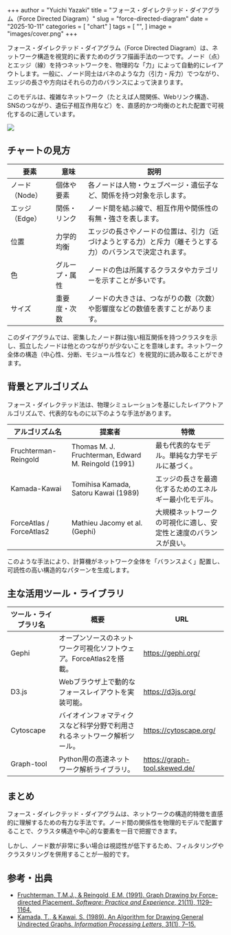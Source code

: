 +++
author = "Yuichi Yazaki"
title = "フォース・ダイレクテッド・ダイアグラム（Force Directed Diagram）"
slug = "force-directed-diagram"
date = "2025-10-11"
categories = [
    "chart"
]
tags = [
    "",
]
image = "images/cover.png"
+++

フォース・ダイレクテッド・ダイアグラム（Force Directed Diagram）は、ネットワーク構造を視覚的に表すためのグラフ描画手法の一つです。ノード（点）とエッジ（線）を持つネットワークを、物理的な「力」によって自動的にレイアウトします。一般に、ノード同士はバネのような力（引力・斥力）でつながり、エッジの長さや方向はそれらの力のバランスによって決まります。

このモデルは、複雑なネットワーク（たとえば人間関係、Webリンク構造、SNSのつながり、遺伝子相互作用など）を、直感的かつ均衡のとれた配置で可視化するのに適しています。

<!--more-->

![](images/mainvisual.png)

## チャートの見方

| 要素 | 意味 | 説明 |
|------|------|------|
| ノード（Node） | 個体や要素 | 各ノードは人物・ウェブページ・遺伝子など、関係を持つ対象を示します。 |
| エッジ（Edge） | 関係・リンク | ノード間を結ぶ線で、相互作用や関係性の有無・強さを表します。 |
| 位置 | 力学的均衡 | エッジの長さやノードの位置は、引力（近づけようとする力）と斥力（離そうとする力）のバランスで決定されます。 |
| 色 | グループ・属性 | ノードの色は所属するクラスタやカテゴリーを示すことが多いです。 |
| サイズ | 重要度・次数 | ノードの大きさは、つながりの数（次数）や影響度などの数値を表すことがあります。 |

このダイアグラムでは、密集したノード群は強い相互関係を持つクラスタを示し、孤立したノードは他とのつながりが少ないことを意味します。ネットワーク全体の構造（中心性、分断、モジュール性など）を視覚的に読み取ることができます。



## 背景とアルゴリズム

フォース・ダイレクテッド法は、物理シミュレーションを基にしたレイアウトアルゴリズムで、代表的なものに以下のような手法があります。

| アルゴリズム名 | 提案者 | 特徴 |
|----------------|--------|------|
| Fruchterman-Reingold | Thomas M. J. Fruchterman, Edward M. Reingold (1991) | 最も代表的なモデル。単純な力学モデルに基づく。 |
| Kamada-Kawai | Tomihisa Kamada, Satoru Kawai (1989) | エッジの長さを最適化するためのエネルギー最小化モデル。 |
| ForceAtlas / ForceAtlas2 | Mathieu Jacomy et al. (Gephi) | 大規模ネットワークの可視化に適し、安定性と速度のバランスが良い。 |


このような手法により、計算機がネットワーク全体を「バランスよく」配置し、可読性の高い構造的なパターンを生成します。



## 主な活用ツール・ライブラリ

| ツール・ライブラリ名 | 概要 | URL |
|----------------------|------|-----|
| Gephi | オープンソースのネットワーク可視化ソフトウェア。ForceAtlas2を搭載。 | https://gephi.org/ |
| D3.js | Webブラウザ上で動的なフォースレイアウトを実装可能。 | https://d3js.org/ |
| Cytoscape | バイオインフォマティクスなど科学分野で利用されるネットワーク解析ツール。 | https://cytoscape.org/ |
| Graph-tool | Python用の高速ネットワーク解析ライブラリ。 | https://graph-tool.skewed.de/ |


## まとめ

フォース・ダイレクテッド・ダイアグラムは、ネットワークの構造的特徴を直感的に理解するための有力な手法です。ノード間の関係性を物理的モデルで配置することで、クラスタ構造や中心的な要素を一目で把握できます。

しかし、ノード数が非常に多い場合は視認性が低下するため、フィルタリングやクラスタリングを併用することが一般的です。



## 参考・出典

- [Fruchterman, T.M.J., & Reingold, E.M. (1991). Graph Drawing by Force-directed Placement. *Software: Practice and Experience*, 21(11), 1129–1164.](https://doi.org/10.1002/spe.4380211102)
- [Kamada, T., & Kawai, S. (1989). An Algorithm for Drawing General Undirected Graphs. *Information Processing Letters*, 31(1), 7–15.](https://doi.org/10.1016/0020-0190(89)90102-6)
